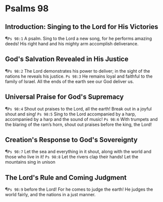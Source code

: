 # Psalms 98

## Introduction: Singing to the Lord for His Victories
¶`Ps 98:1` A psalm. Sing to the Lord a new song, for he performs amazing deeds! His right hand and his mighty arm accomplish deliverance.

## God's Salvation Revealed in His Justice
¶`Ps 98:2` The Lord demonstrates his power to deliver; in the sight of the nations he reveals his justice.
`Ps 98:3` He remains loyal and faithful to the family of Israel. All the ends of the earth see our God deliver us.

## Universal Praise for God's Supremacy
¶`Ps 98:4` Shout out praises to the Lord, all the earth! Break out in a joyful shout and sing!
`Ps 98:5` Sing to the Lord accompanied by a harp, accompanied by a harp and the sound of music!
`Ps 98:6` With trumpets and the blaring of the ram’s horn, shout out praises before the king, the Lord!

## Creation's Response to God's Sovereignty
¶`Ps 98:7` Let the sea and everything in it shout, along with the world and those who live in it!
`Ps 98:8` Let the rivers clap their hands! Let the mountains sing in unison

## The Lord's Rule and Coming Judgment
¶`Ps 98:9` before the Lord! For he comes to judge the earth! He judges the world fairly, and the nations in a just manner.
